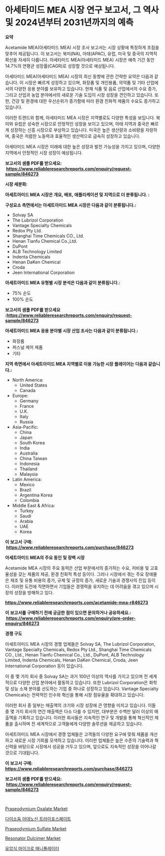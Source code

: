 <p><h1>아세타미드 MEA 시장 연구 보고서, 그 역사 및 2024년부터 2031년까지의 예측</h1></p><p><strong>요약</strong></p>
<p><p>Acetamide MEA(아세타미드 MEA) 시장 조사 보고서는 시장 상황에 특정하게 초점을 맞추어 제공됩니다. 이 보고서는 북미(NA), 아태(APAC), 유럽, 미국 및 중국의 지역적 확산을 자세히 다룹니다. 아세타미드 MEA(아세타미드 MEA) 시장은 예측 기간 동안 14.7%의 연평균 성장률(CAGR)로 성장할 것으로 예상됩니다. </p><p>아세타미드 MEA(아세타미드 MEA) 시장의 최신 동향에 관한 간략한 요약은 다음과 같습니다. 이 시장은 빠르게 성장하고 있으며, 화장품 및 개인용품, 의약품 및 기타 산업에서의 다양한 응용 분야를 보유하고 있습니다. 현재 식품 및 음료 산업에서의 수요 증가, 그리고 산업과 농업 분야에서의 새로운 기술 도입이 시장 성장을 견인하고 있습니다. 또한, 건강 및 환경에 대한 우선순위가 증가함에 따라 환경 친화적 제품의 수요도 증가하고 있습니다.</p><p>이러한 트렌드와 함께, 아세타미드 MEA 시장은 지역별로도 다양한 특성을 보입니다. 북미와 유럽은 성숙한 시장으로 안정적인 성장을 보이고 있으며, 아태 지역과 중국은 빠르게 성장하는 신흥 시장으로 부상하고 있습니다. 미국은 높은 생산량과 소비량을 자랑하며, 중국은 저렴한 노동력과 효율적인 생산력으로 급속히 성장하고 있습니다.</p><p>아세타미드 MEA 시장은 미래에 대한 높은 성장과 발전 가능성을 가지고 있으며, 다양한 지역에서 안정적인 시장 성장이 예상됩니다.</p></p>
<p><strong>보고서의 샘플 PDF를 받으세요: &nbsp;<a href="https://www.reliableresearchreports.com/enquiry/request-sample/846273">https://www.reliableresearchreports.com/enquiry/request-sample/846273</a></strong></p>
<p><strong>시장 세분화:</strong></p>
<p><strong> 아세트아미드 MEA 시장은 개요, 배포, 애플리케이션 및 지역으로 더 분류됩니다. :</strong></p>
<p><strong>구성요소 측면에서는 아세트아미드 MEA 시장은 다음과 같이 분류됩니다.:</strong></p>
<p><ul><li>Solvay SA</li><li>The Lubrizol Corporation</li><li>Vantage Specialty Chemicals</li><li>Redox Pty Ltd.</li><li>Shanghai Time Chemicals CO., Ltd.</li><li>Henan Tianfu Chemical Co.,Ltd.</li><li>DuPont</li><li>ALB Technology Limited</li><li>Indenta Chemicals</li><li>Henan DaKen Chemical</li><li>Croda</li><li>Jeen International Corporation</li></ul></p>
<p><strong> 아세트아미드 MEA 유형별 시장 분석은 다음과 같이 분류됩니다.:</strong></p>
<p><ul><li>75% 순도</li><li>100% 순도</li></ul></p>
<p><strong>보고서의 샘플 PDF를 받으세요 :<a href="https://www.reliableresearchreports.com/enquiry/request-sample/846273">https://www.reliableresearchreports.com/enquiry/request-sample/846273</a></strong></p>
<p><strong> 아세트아미드 MEA 응용 분야별 시장 산업 조사는 다음과 같이 분류됩니다.:</strong></p>
<p><ul><li>화장품</li><li>퍼스널 케어 제품</li><li>기타</li></ul></p>
<p><strong>지역 측면에서 아세트아미드 MEA 지역별로 이용 가능한 시장 플레이어는 다음과 같습니다.:</strong></p>
<p><ul>
    <li>
        North America:
        <ul>
            <li>United States</li>
            <li>Canada</li>
        </ul>
    </li>
    <li>
        Europe:
        <ul>
            <li>Germany</li>
            <li>France</li>
            <li>U.K.</li>
            <li>Italy</li>
            <li>Russia</li>
        </ul>
    </li>
    <li>
        Asia-Pacific:
        <ul>
            <li>China</li>
            <li>Japan</li>
            <li>South Korea</li>
            <li>India</li>
            <li>Australia</li>
            <li>China Taiwan</li>
            <li>Indonesia</li>
            <li>Thailand</li>
            <li>Malaysia</li>
        </ul>
    </li>
    <li>
        Latin America:
        <ul>
            <li>Mexico</li>
            <li>Brazil</li>
            <li>Argentina Korea</li>
            <li>Colombia</li>
        </ul>
    </li>
    <li>
        Middle East & Africa:
        <ul>
            <li>Turkey</li>
            <li>Saudi</li>
            <li>Arabia</li>
            <li>UAE</li>
            <li>Korea</li>
        </ul>
    </li>
    </ul></p>
<p><strong>이 보고서 구매: &nbsp;<a href="https://www.reliableresearchreports.com/purchase/846273">https://www.reliableresearchreports.com/purchase/846273</a></strong></p>
<p><strong>아세트아미드 MEA의 주요 동인 및 장벽 시장</strong></p>
<p><p>Acetamide MEA 시장의 주요 동력은 산업 부문에서의 증가하는 수요, 저비용 및 고효율성을 갖는 제품의 제공, 환경 친화적 특성 등이다. 그러나 시장에서 겪는 주요 장애물은 제조 및 유통 비용의 증가, 규제 및 규정의 증가, 새로운 기술과 경쟁사의 진입 등이다. 이러한 도전에 직면하면서 기업들은 경쟁력을 유지하는 데 어려움을 겪고 있으며 시장의 성장을 방해하고 있다.</p></p>
<p><strong><a href="https://www.reliableresearchreports.com/acetamide-mea-r846273">https://www.reliableresearchreports.com/acetamide-mea-r846273</a></strong></p>
<p><strong>이 보고서를 구매하기 전에 궁금한 점이 있으면 문의하거나 공유하세요.: &nbsp;<a href="https://www.reliableresearchreports.com/enquiry/pre-order-enquiry/846273">https://www.reliableresearchreports.com/enquiry/pre-order-enquiry/846273</a></strong></p>
<p><strong>경쟁 구도</strong></p>
<p><p>아세트아미드 MEA 시장의 경쟁 업체들은 Solvay SA, The Lubrizol Corporation, Vantage Specialty Chemicals, Redox Pty Ltd., Shanghai Time Chemicals CO., Ltd., Henan Tianfu Chemical Co., Ltd., DuPont, ALB Technology Limited, Indenta Chemicals, Henan DaKen Chemical, Croda, Jeen International Corporation 등이 있습니다.</p><p>이 중 몇 가지 회사 중 Solvay SA는 과거 100년 이상의 역사를 가지고 있으며 전 세계적으로 다양한 산업 분야에서 활동하고 있습니다. 또한 Lubrizol Corporation은 화학 및 성능 소재 분야를 선도하는 기업 중 하나로 성장하고 있습니다. Vantage Specialty Chemicals는 전략적인 인수와 혁신을 통해 시장 점유율을 확대하고 있습니다.</p><p>이러한 회사 중 일부는 매출액의 크기와 시장 성장에 큰 영향을 미치고 있습니다. 이들 중 몇 가지 회사의 연간 매출액은 다소 다를 수 있지만, 대부분은 수백만 달러 이상의 매출액을 기록하고 있습니다. 이러한 회사들은 지속적인 연구 및 개발을 통해 혁신적인 제품을 출시하며 전 세계적으로 고객들에게 다양한 솔루션을 제공하고 있습니다.</p><p>아세트아미드 MEA 시장에서 경쟁 업체들은 고객들의 다양한 요구에 맞춰 제품을 개선하고 새로운 시장 기회를 모색하고 있습니다. 이러한 업체들은 높은 수준의 기술력과 혁신력을 바탕으로 시장에서 성공을 거두고 있으며, 앞으로도 지속적인 성장을 이어나갈 것으로 기대됩니다.</p></p>
<p><strong>이 보고서 구매: &nbsp; <a href="https://www.reliableresearchreports.com/purchase/846273">https://www.reliableresearchreports.com/purchase/846273</a></strong></p>
<p><strong>보고서의 샘플 PDF를 받으세요: &nbsp;<a href="https://www.reliableresearchreports.com/enquiry/request-sample/846273">https://www.reliableresearchreports.com/enquiry/request-sample/846273</a></strong><strong></strong></p>
<p>&nbsp;</p>
<p><p><a href="https://issuu.com/reportprime-2/docs/praseodymium-oxalate-market-size-2030.pptx">Praseodymium Oxalate Market</a></p><p><a href="https://github.com/Maeennan456456/Market-Research-Report-List-1/blob/main/974630028012.md">다이소듐 아데노신 트라이포스페이트</a></p><p><a href="https://issuu.com/reportprime-2/docs/praseodymium-sulfate-market-size-2030.pptx">Praseodymium Sulfate Market</a></p><p><a href="https://www.linkedin.com/pulse/resonator-dulcimer-market-insight-trends-growth-forecasted-ss88c?trackingId=RsKSWYOiZgvq0YBZt%2Fs05A%3D%3D">Resonator Dulcimer Market</a></p><p><a href="https://medium.com/@kellylyncyh543964/%EC%88%98%EC%B6%9C-%EC%9C%A0%EB%9F%BD-%EC%9C%A0%EA%B8%B0-%EA%B2%80%EC%83%89-%EC%97%86%EC%9D%8C%ED%95%A8-%ED%8A%B8%EB%9E%98%ED%82%B9-%EC%B6%94%EC%A0%81%EB%90%98%EC%A7%80-%EC%95%8A%EC%8A%B5%EB%8B%88%EB%8B%A4-943d513de566">유압식 마이크로 매니퓰레이터</a></p></p>